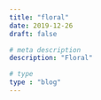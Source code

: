 ```yaml
---
title: "floral"
date: 2019-12-26
draft: false

# meta description
description: "Floral"

# type
type : "blog"
---
```

